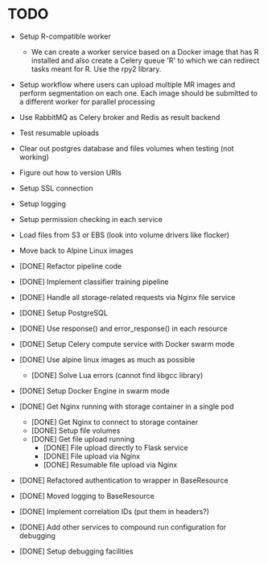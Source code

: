 # TODO
    
 - Setup R-compatible worker
     - We can create a worker service based on a Docker image that has R
       installed and also create a Celery queue 'R' to which we can redirect
       tasks meant for R. Use the rpy2 library.
       
 - Setup workflow where users can upload multiple MR images and perform
   segmentation on each one. Each image should be submitted to a different
   worker for parallel processing

 - Use RabbitMQ as Celery broker and Redis as result backend
 - Test resumable uploads
 - Clear out postgres database and files volumes when testing (not working)
 - Figure out how to version URIs
 - Setup SSL connection
 - Setup logging
 - Setup permission checking in each service
 - Load files from S3 or EBS (look into volume drivers like flocker)
 - Move back to Alpine Linux images
 
 - [DONE] Refactor pipeline code
 - [DONE] Implement classifier training pipeline
 - [DONE] Handle all storage-related requests via Nginx file service
 - [DONE] Setup PostgreSQL
 - [DONE] Use response() and error_response() in each resource
 - [DONE] Setup Celery compute service with Docker swarm mode
 - [DONE] Use alpine linux images as much as possible
   - [DONE] Solve Lua errors (cannot find libgcc library)
 - [DONE] Setup Docker Engine in swarm mode   
 - [DONE] Get Nginx running with storage container in a single pod
   - [DONE] Get Nginx to connect to storage container
   - [DONE] Setup file volumes
   - [DONE] Get file upload running
     - [DONE] File upload directly to Flask service
     - [DONE] File upload via Nginx
     - [DONE] Resumable file upload via Nginx
 - [DONE] Refactored authentication to wrapper in BaseResource
 - [DONE] Moved logging to BaseResource
 - [DONE] Implement correlation IDs (put them in headers?)
 - [DONE] Add other services to compound run configuration for debugging
 - [DONE] Setup debugging facilities
